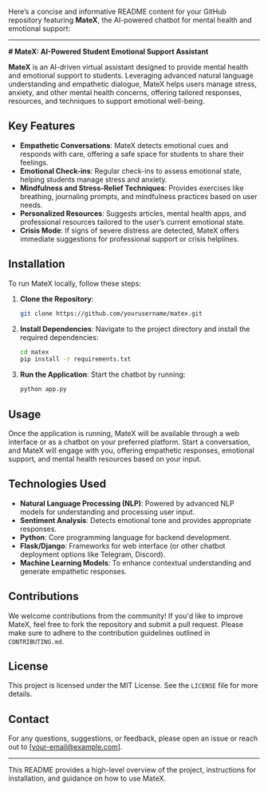 Here’s a concise and informative README content for your GitHub repository featuring **MateX**, the AI-powered chatbot for mental health and emotional support:

---

**# MateX: AI-Powered Student Emotional Support Assistant**

**MateX** is an AI-driven virtual assistant designed to provide mental health and emotional support to students. Leveraging advanced natural language understanding and empathetic dialogue, MateX helps users manage stress, anxiety, and other mental health concerns, offering tailored responses, resources, and techniques to support emotional well-being.

## Key Features

- **Empathetic Conversations**: MateX detects emotional cues and responds with care, offering a safe space for students to share their feelings.
- **Emotional Check-ins**: Regular check-ins to assess emotional state, helping students manage stress and anxiety.
- **Mindfulness and Stress-Relief Techniques**: Provides exercises like breathing, journaling prompts, and mindfulness practices based on user needs.
- **Personalized Resources**: Suggests articles, mental health apps, and professional resources tailored to the user’s current emotional state.
- **Crisis Mode**: If signs of severe distress are detected, MateX offers immediate suggestions for professional support or crisis helplines.

## Installation

To run MateX locally, follow these steps:

1. **Clone the Repository**:
    ```bash
    git clone https://github.com/yourusername/matex.git
    ```
   
2. **Install Dependencies**:
    Navigate to the project directory and install the required dependencies:
    ```bash
    cd matex
    pip install -r requirements.txt
    ```

3. **Run the Application**:
    Start the chatbot by running:
    ```bash
    python app.py
    ```

## Usage

Once the application is running, MateX will be available through a web interface or as a chatbot on your preferred platform. Start a conversation, and MateX will engage with you, offering empathetic responses, emotional support, and mental health resources based on your input.

## Technologies Used

- **Natural Language Processing (NLP)**: Powered by advanced NLP models for understanding and processing user input.
- **Sentiment Analysis**: Detects emotional tone and provides appropriate responses.
- **Python**: Core programming language for backend development.
- **Flask/Django**: Frameworks for web interface (or other chatbot deployment options like Telegram, Discord).
- **Machine Learning Models**: To enhance contextual understanding and generate empathetic responses.

## Contributions

We welcome contributions from the community! If you'd like to improve MateX, feel free to fork the repository and submit a pull request. Please make sure to adhere to the contribution guidelines outlined in `CONTRIBUTING.md`.

## License

This project is licensed under the MIT License. See the `LICENSE` file for more details.

## Contact

For any questions, suggestions, or feedback, please open an issue or reach out to [your-email@example.com].

---

This README provides a high-level overview of the project, instructions for installation, and guidance on how to use MateX.
